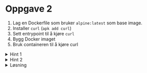 # Oppgave 2

1. Lag en Dockerfile som bruker `alpine:latest` som base image.
1. Installer `curl` (`apk add curl`)
1. Sett entrypoint til å kjøre `curl`
1. Bygg Docker imaget
1. Bruk containeren til å kjøre curl

<details>
<summary>Hint 1</summary>

```
❯ docker build -t curler .
```
</details>

<details>
<summary>Hint 2</summary>

```
❯ docker run curler example.com
```
</details>

<details>
<summary>Løsning</summary>

```
FROM alpine:latest
RUN apk add curl
ENTRYPOINT ["curl"]

docker build -t curler .
docker run curler example.com
```
</details>